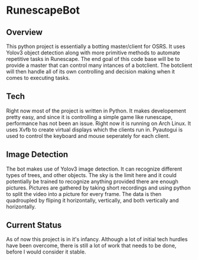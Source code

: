 # RunescapeBot
## Overview
This python project is essentially a botting master/client for OSRS. It uses Yolov3 object detection along with more primitive methods to automate repetitive tasks in Runescape. The end goal of this code base will be to provide a master that can control many intances of a botclient. The botclient will then handle all of its own controlling and decision making when it comes to executing tasks. 

## Tech
Right now most of the project is written in Python. It makes developement pretty easy, and since it is controlling a simple game like runescape, performance has not been an issue. Right now it is running on Arch Linux. It uses Xvfb to create virtual displays which the clients run in. Pyautogui is used to control the keyboard and mouse seperately for each client. 

## Image Detection
The bot makes use of Yolov3 image detection. It can recognize different types of trees, and other objects. The sky is the limit here and it could potentially be trained to recognize anything provided there are enough pictures. Pictures are gathered by taking short recordings and using python to split the video into a picture for every frame. The data is then quadroupled by fliping it horizontally, vertically, and both vertically and horizontally. 

## Current Status
As of now this project is in it's infancy. Although a lot of initial tech hurdles have been overcome, there is still a lot of work that needs to be done, before I would consider it stable. 
